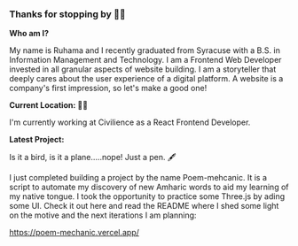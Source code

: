 ### Thanks for stopping by 🤸‍♀️

**Who am I?**

My name is Ruhama and I recently graduated from Syracuse with a B.S. in Information Management and Technology. I am a Frontend Web Developer invested in all granular aspects of website building. I am a storyteller that deeply cares about the user experience of a digital platform. A website is a company's first impression, so let's make a good one!

**Current Location: 👩‍💼**

I'm currently working at Civilience as a React Frontend Developer.


**Latest Project:**

Is it a bird, is it a plane.....nope! Just a pen. 🖋️

I just completed building a project by the name Poem-mehcanic. It is a script to automate my discovery of new Amharic words to aid my learning of my native tongue. I took the opportunity to practice some Three.js by ading some UI. Check it out here and read the README where I shed some light on the motive and the next iterations I am planning:

https://poem-mechanic.vercel.app/


<!--
**ruhamasahle/ruhamasahle** is a ✨ _special_ ✨ repository because its `README.md` (this file) appears on your GitHub profile.

Here are some ideas to get you started:

- 🔭 I’m currently working on ...
- 🌱 I’m currently learning ...
- 👯 I’m looking to collaborate on ...
- 🤔 I’m looking for help with ...
- 💬 Ask me about ...
- 📫 How to reach me: ...
- 😄 Pronouns: ...
- ⚡ Fun fact: ...
-->
